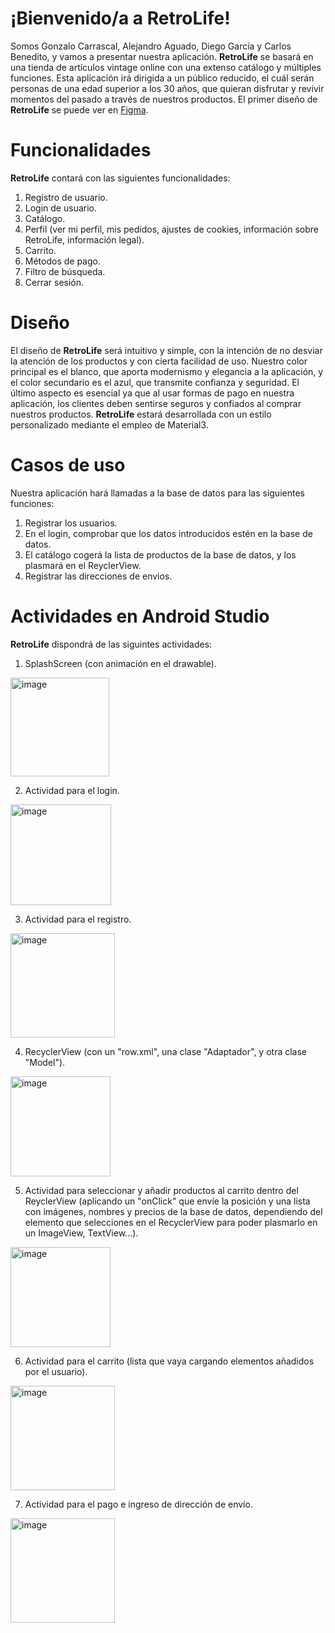 # ¡Bienvenido/a a RetroLife!
Somos Gonzalo Carrascal, Alejandro Aguado, Diego García y Carlos Benedito, y vamos a presentar nuestra aplicación.
**RetroLife** se basará en una tienda de artículos vintage online con una extenso catálogo y múltiples funciones. Esta aplicación irá dirigida a un público reducido, el cuál serán personas de una edad superior a los 30 años, que quieran disfrutar y revivir momentos del pasado a través de nuestros productos.
El primer diseño de **RetroLife** se puede ver en [Figma](https://www.figma.com/file/bpAjXUWg5DidAo2MKjUhxy/RetroLife?type=design&node-id=0-1&mode=design&t=bubrK2oznE3k72Pf-0).
# Funcionalidades
**RetroLife** contará con las siguientes funcionalidades:
1. Registro de usuario.
2. Login de usuario.
3. Catálogo.
4. Perfil (ver mi perfil, mis pedidos, ajustes de cookies, información sobre RetroLife, información legal).
5. Carrito.
6. Métodos de pago.
7. Filtro de búsqueda.
8. Cerrar sesión.
# Diseño
El diseño de **RetroLife** será intuitivo y simple, con la intención de no desviar la atención de los productos y con cierta facilidad de uso.
Nuestro color principal es el blanco, que aporta modernismo y elegancia a la aplicación, y el color secundario es el azul, que transmite confianza y seguridad. El último aspecto es esencial ya que al usar formas de pago en nuestra aplicación, los clientes deben sentirse seguros y confiados al comprar nuestros productos.
**RetroLife** estará desarrollada con un estilo personalizado mediante el empleo de Material3.
# Casos de uso
Nuestra aplicación hará llamadas a la base de datos para las siguientes funciones:
1. Registrar los usuarios.
2. En el login, comprobar que los datos introducidos estén en la base de datos.
3. El catálogo cogerá la lista de productos de la base de datos, y los plasmará en el ReyclerView.
4. Registrar las direcciones de envios.
# Actividades en Android Studio
**RetroLife** dispondrá de las siguintes actividades:
1. SplashScreen (con animación en el drawable).
  <img width="158" alt="image" src="https://github.com/gonzalocmiFP/RetroLife/assets/132547871/fb186458-aac0-4697-9d84-0aa999d40811">

2. Actividad para el login.
  <img width="161" alt="image" src="https://github.com/gonzalocmiFP/RetroLife/assets/132547871/829b4ff1-2b6c-4aa1-abd8-1eadff371ec1">

3. Actividad para el registro.
  <img width="167" alt="image" src="https://github.com/gonzalocmiFP/RetroLife/assets/132547871/ef74310d-e0f7-4fc9-b323-848777a9ac04">

4. RecyclerView (con un "row.xml", una clase "Adaptador", y otra clase "Model").
  <img width="160" alt="image" src="https://github.com/gonzalocmiFP/RetroLife/assets/132547871/195d55f2-9b67-4d40-8453-b3ecb7e0d3b1">

5. Actividad para seleccionar y añadir productos al carrito dentro del ReyclerView (aplicando un "onClick" que envíe la posición y una lista con imágenes, nombres y precios de la base de datos, dependiendo del elemento que selecciones en el RecyclerView para poder plasmarlo en un ImageView, TextView...).
  <img width="160" alt="image" src="https://github.com/gonzalocmiFP/RetroLife/assets/132547871/5ab103ff-aba1-4e4e-8719-a37b53fde6b3">

6. Actividad para el carrito (lista que vaya cargando elementos añadidos por el usuario).
  <img width="167" alt="image" src="https://github.com/gonzalocmiFP/RetroLife/assets/132547871/86e69feb-c2f5-4733-83cd-2330065a9e13">

7. Actividad para el pago e ingreso de dirección de envío.
  <img width="167" alt="image" src="https://github.com/gonzalocmiFP/RetroLife/assets/132547871/e020e2a7-194b-4d84-9aae-a1e51a351795">
